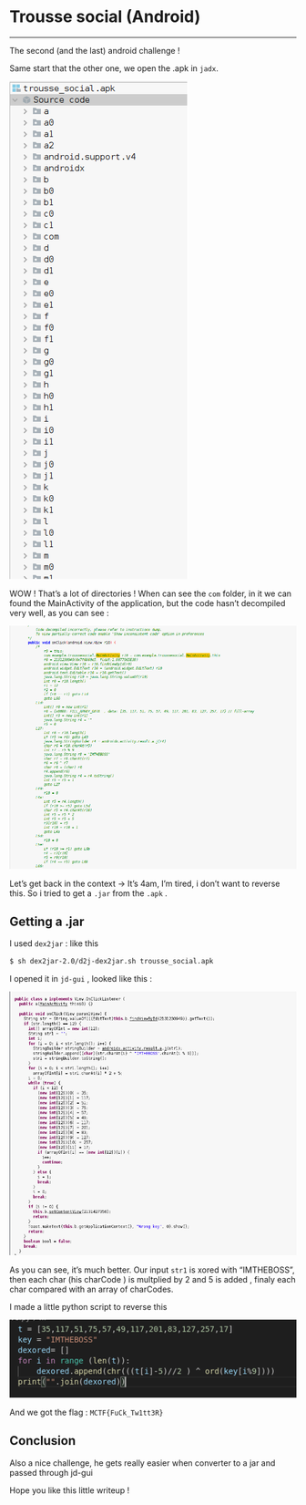 # Trousse social (Android)

---

The second (and the last) android challenge ! 

Same start that the other one, we open the .apk in `jadx`.

![Screenshot from 2022-04-24 16-31-16.png](images/Screenshot_from_2022-04-24_16-31-16.png)

WOW ! That’s a lot of directories ! When can see the `com` folder, in it we can found the MainActivity of the application, but the code hasn’t decompiled very well, as you can see :

![notdecompiled.png](images/notdecompiled.png)

Let’s get back in the context → It’s 4am, I’m tired, i don’t want to reverse this. So i tried to get a `.jar` from the `.apk` .

## Getting a .jar

I used `dex2jar` : like this

```bash
$ sh dex2jar-2.0/d2j-dex2jar.sh trousse_social.apk
```

I opened it in `jd-gui` , looked like this :

![jd-gui.png](images/jd-gui.png)

As you can see, it’s much better. Our input `str1` is xored with “IMTHEBOSS”, then each char (his charCode ) is multplied by 2 and 5 is added , finaly each char compared with an array of charCodes. 

I made a little python script to reverse this

![script.png](images/script.png)

And we got the flag : `MCTF{FuCk_Tw1tt3R}`

## Conclusion

Also a nice challenge, he gets really easier when converter to a jar and passed through jd-gui

Hope you like this little writeup !